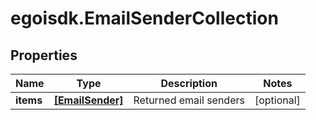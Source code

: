 # egoisdk.EmailSenderCollection

## Properties

Name | Type | Description | Notes
------------ | ------------- | ------------- | -------------
**items** | [**[EmailSender]**](EmailSender.md) | Returned email senders | [optional] 



